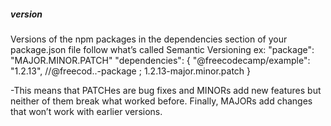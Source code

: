 ##### version
Versions of the npm packages in the dependencies section of your package.json file follow what’s called Semantic Versioning
ex:
"package": "MAJOR.MINOR.PATCH"
"dependencies": {
	"@freecodecamp/example": "1.2.13", //@freecod..-package ; 1.2.13-major.minor.patch
}


-This means that PATCHes are bug fixes and MINORs add new features but neither of them break what worked before. Finally, MAJORs add changes that won’t work with earlier versions.